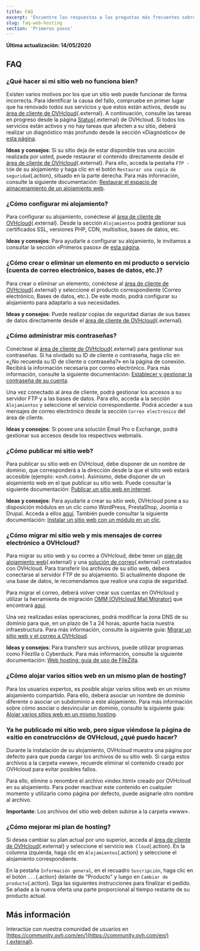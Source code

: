 ```yaml
---
title: FAQ
excerpt: 'Encuentre las respuestas a las preguntas más frecuentes sobre alojamiento web'
slug: faq-web-hosting
section: 'Primeros pasos'
---
```


**Última actualización: 14/05/2020**

## FAQ

### ¿Qué hacer si mi sitio web no funciona bien? 

Existen varios motivos por los que un sitio web puede funcionar de forma incorrecta. Para identificar la causa del fallo, compruebe en primer lugar que ha renovado todos sus servicios y que estos están activos, desde su [área de cliente de OVHcloud](https://www.ovh.com/auth/?action=gotomanager&from=https://www.ovh.es/&ovhSubsidiary=es){.external}. A continuación, consulte las tareas en progreso desde la página [Status](http://travaux.ovh.net/){.external} de OVHcloud. Si todos los servicios están activos y no hay tareas que afecten a su sitio, deberá realizar un diagnóstico más profundo desde la sección «Diagnóstico» de [esta página](../). 

**Ideas y consejos**: Si su sitio deja de estar disponible tras una acción realizada por usted, puede restaurar el contenido directamente desde el [área de cliente de OVHcloud](https://www.ovh.com/auth/?action=gotomanager&from=https://www.ovh.es/&ovhSubsidiary=es){.external}. Para ello, acceda la pestaña `FTP - SSH` de su alojamiento y haga clic en el botón `Restaurar una copia de seguridad`{.action}, situado en la parte derecha. Para más información, consulte la siguiente documentación: [Restaurar el espacio de almacenamiento de un alojamiento web](../restaurar-espacio-almacenamiento-alojamiento-web).

### ¿Cómo configurar mi alojamiento? 

Para configurar su alojamiento, conéctese al [área de cliente de OVHcloud](https://www.ovh.com/auth/?action=gotomanager&from=https://www.ovh.es/&ovhSubsidiary=es){.external}. Desde la sección `Alojamientos` podrá gestionar sus certificados SSL, versiones PHP, CDN, multisitios, bases de datos, etc. 

**Ideas y consejos**: Para ayudarle a configurar su alojamiento, le invitamos a consultar la sección «Primeros pasos» de [esta página](../).

### ¿Cómo crear o eliminar un elemento en mi producto o servicio (cuenta de correo electrónico, bases de datos, etc.)?

Para crear o eliminar un elemento, conéctese al [área de cliente de OVHcloud](https://www.ovh.com/auth/?action=gotomanager&from=https://www.ovh.es/&ovhSubsidiary=es){.external} y seleccione el producto correspondiente (Correo electrónico, Bases de datos, etc.). De este modo, podrá configurar su alojamiento para adaptarlo a sus necesidades. 

**Ideas y consejos**: Puede realizar copias de seguridad diarias de sus bases de datos directamente desde el [área de cliente de OVHcloud](https://www.ovh.com/auth/?action=gotomanager&from=https://www.ovh.es/&ovhSubsidiary=es){.external}.

### ¿Cómo administrar mis contraseñas? 

Conéctese al [área de cliente de OVHcloud](https://www.ovh.com/auth/?action=gotomanager&from=https://www.ovh.es/&ovhSubsidiary=es){.external} para gestionar sus contraseñas. Si ha olvidado su ID de cliente o contraseña, haga clic en «¿No recuerda su ID de cliente o contraseña?» en la página de conexión. Recibirá la información necesaria por correo electrónico. Para más información, consulte la siguiente documentación: [Establecer y gestionar la contraseña de su cuenta](../../customer/gestionar-su-contraseña).

Una vez conectado al área de cliente, podrá gestionar los accesos a su servidor FTP y a las bases de datos. Para ello, acceda a la sección `Alojamientos` y seleccione el servicio correspondiente. Podrá acceder a sus mensajes de correo electrónico desde la sección `Correo electrónico` del área de cliente. 

**Ideas y consejos**: Si posee una solución Email Pro o Exchange, podrá gestionar sus accesos desde los respectivos webmails.

### ¿Cómo publicar mi sitio web? 

Para publicar su sitio web en OVHcloud, debe disponer de un nombre de dominio, que corresponderá a la dirección desde la que el sitio web estará accesible (ejemplo: «ovh.com»). Asimismo, debe disponer de un alojamiento web en el que publicar su sitio web. Puede consultar la siguiente documentación: [Publicar un sitio web en internet](../web_hosting_publicar_un_sitio_web_en_internet).

**Ideas y consejos**: Para ayudarle a crear su sitio web, OVHcloud pone a su disposición módulos en un clic como WordPress, PrestaShop, Joomla o Drupal. Acceda a ellos [aquí](https://www.ovhcloud.com/es-es/web-hosting/uc-website/). También puede consultar la siguiente documentación: [Instalar un sitio web con un módulo en un clic](../modulos-en-un-clic).

### ¿Cómo migrar mi sitio web y mis mensajes de correo electrónico a OVHcloud? 

Para migrar su sitio web y su correo a OVHcloud, debe tener un [plan de alojamiento web](https://www.ovhcloud.com/es-es/web-hosting/){.external} y una [solución de correo](https://www.ovhcloud.com/es-es/emails/){.external} contratados con OVHcloud. Para transferir los archivos de su sitio web, deberá conectarse al servidor FTP de su alojamiento. Si actualmente dispone de una base de datos, le recomendamos que realice una copia de seguridad. 

Para migrar el correo, deberá volver crear sus cuentas en OVHcloud y utilizar la herramienta de migración [OMM (OVHcloud Mail Migrator)](https://omm.ovh.net/) que encontrará [aquí](https://omm.ovh.net/). 

Una vez realizadas estas operaciones, podrá modificar la zona DNS de su dominio para que, en un plazo de 1 a 24 horas, apunte hacia nuestra infraestructura. Para más información, consulte la siguiente guía: [Migrar un sitio web y el correo a OVHcloud](../web_hosting_transferir_un_sitio_web_y_el_correo_sin_cortes_del_servicio). 

**Ideas y consejos**: Para transferir sus archivos, puede utilizar programas como Filezilla o Cyberduck. Para más información, consulte la siguiente documentación: [Web hosting: guía de uso de FileZilla](../web_hosting_guia_de_uso_de_filezilla).

### ¿Cómo alojar varios sitios web en un mismo plan de hosting?

Para los usuarios expertos, es posible alojar varios sitios web en un mismo alojamiento compartido. Para ello, deberá asociar un nombre de dominio diferente o asociar un subdominio a este alojamiento. Para más información sobre cómo asociar o desvincular un dominio, consulte la siguiente guía: [Alojar varios sitios web en un mismo hosting](../configurar-un-multisitio-en-un-alojamiento-web).

### Ya he publicado mi sitio web, pero sigue viéndose la página de «sitio en construcción» de OVHcloud, ¿qué puedo hacer?

Durante la instalación de su alojamiento, OVHcloud muestra una página por defecto para que pueda cargar los archivos de su sitio web. Si carga estos archivos a la carpeta «www», recuerde eliminar el contenido creado por OVHcloud para evitar posibles fallos. 

Para ello, elimine o renombre el archivo «index.html» creado por OVHcloud en su alojamiento. Para poder reactivar este contenido en cualquier momento y utilizarlo como página por defecto, puede asignarle otro nombre al archivo. 

**Importante**: Los archivos del sitio web deben subirse a la carpeta «www».

### ¿Cómo mejorar mi plan de hosting?

Si desea cambiar su plan actual por uno superior, acceda al [área de cliente de OVHcloud](https://www.ovh.com/auth/?action=gotomanager&from=https://www.ovh.es/&ovhSubsidiary=es){.external} y seleccione el servicio `Web Cloud`{.action}. En la columna izquierda, haga clic en `Alojamientos`{.action} y seleccione el alojamiento correspondiente.

En la pestaña `Información general`, en el recuadro `Suscripción`, haga clic en el botón `...`{.action} delante de "Producto" y luego en `Cambiar de producto`{.action}. Siga las siguientes instrucciones para finalizar el pedido. Se añade a la nueva oferta una parte proporcional al tiempo restante de su producto actual.

## Más información

Interactúe con nuestra comunidad de usuarios en [https://community.ovh.com/en/](https://community.ovh.com/en/){.external}.
